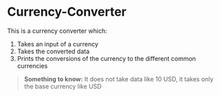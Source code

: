 # Currency-Converter
This is a currency converter which:
1. Takes an input of a currency
2. Takes the converted data
3. Prints the conversions of the currency to the different common currencies

> **Something to know:** It does not take data like 10 USD, it takes only the base currency like USD
